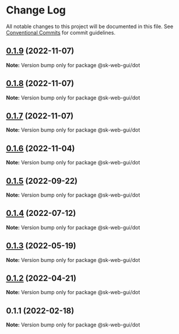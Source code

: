 # Change Log

All notable changes to this project will be documented in this file.
See [Conventional Commits](https://conventionalcommits.org) for commit guidelines.

## [0.1.9](https://github.com/Sundsvallskommun/web-shared-components/compare/@sk-web-gui/dot@0.1.8...@sk-web-gui/dot@0.1.9) (2022-11-07)

**Note:** Version bump only for package @sk-web-gui/dot

## [0.1.8](https://github.com/Sundsvallskommun/web-shared-components/compare/@sk-web-gui/dot@0.1.7...@sk-web-gui/dot@0.1.8) (2022-11-07)

**Note:** Version bump only for package @sk-web-gui/dot

## [0.1.7](https://github.com/Sundsvallskommun/web-shared-components/compare/@sk-web-gui/dot@0.1.6...@sk-web-gui/dot@0.1.7) (2022-11-07)

**Note:** Version bump only for package @sk-web-gui/dot

## [0.1.6](https://github.com/Sundsvallskommun/web-shared-components/compare/@sk-web-gui/dot@0.1.5...@sk-web-gui/dot@0.1.6) (2022-11-04)

**Note:** Version bump only for package @sk-web-gui/dot

## [0.1.5](https://github.com/Sundsvallskommun/web-shared-components/compare/@sk-web-gui/dot@0.1.4...@sk-web-gui/dot@0.1.5) (2022-09-22)

**Note:** Version bump only for package @sk-web-gui/dot

## [0.1.4](https://github.com/Sundsvallskommun/web-shared-components/compare/@sk-web-gui/dot@0.1.3...@sk-web-gui/dot@0.1.4) (2022-07-12)

**Note:** Version bump only for package @sk-web-gui/dot

## [0.1.3](https://github.com/Sundsvallskommun/web-shared-components/compare/@sk-web-gui/dot@0.1.2...@sk-web-gui/dot@0.1.3) (2022-05-19)

**Note:** Version bump only for package @sk-web-gui/dot

## [0.1.2](https://github.com/Sundsvallskommun/web-shared-components/compare/@sk-web-gui/dot@0.1.1...@sk-web-gui/dot@0.1.2) (2022-04-21)

**Note:** Version bump only for package @sk-web-gui/dot

## 0.1.1 (2022-02-18)

**Note:** Version bump only for package @sk-web-gui/dot
